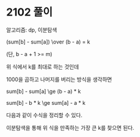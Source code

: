 # 2102 풀이

알고리즘: dp, 이분탐색

(sum[b] - sum[a]) \over (b - a) = k

(단, b - a + 1 >= m)

위 식에서 k를 최대로 하는 것인데

1000을 곱하고 나머지를 버리는 방식을 생각하면

sum[b] - sum[a] \ge (b - a) * k

sum[b] -  b * k \ge sum[a] - a * k

다음과 같이 수식을 정리할 수 있다.



이분탐색을 통해 위 식을 만족하는 가장 큰 k를 찾으면 된다.